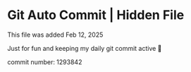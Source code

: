 # Git Auto Commit | Hidden File

This file was added Feb 12, 2025

Just for fun and keeping my daily git commit active 🤪

commit number: 1293842
